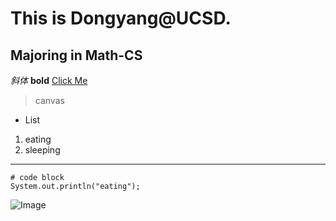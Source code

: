 # This is Dongyang@UCSD.
## Majoring in Math-CS
*斜体*
**bold**
[Click Me](https://canvas.ucsd.edu/courses/32416)
> canvas
* List
1. eating
2. sleeping
---
```
# code block
System.out.println("eating");
```
![Image](https://ucsdnews.ucsd.edu/news_uploads/Resized_Geisel_Library_08.31.jpg)
